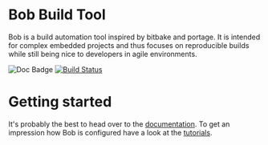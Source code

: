 Bob Build Tool
==============

Bob is a build automation tool inspired by bitbake and portage. It is intended
for complex embedded projects and thus focuses on reproducible builds while
still being nice to developers in agile environments.

![Doc Badge](https://readthedocs.org/projects/bob-build-tool/badge/?version=latest)
[![Build Status](https://travis-ci.org/BobBuildTool/bob.svg?branch=master)](https://travis-ci.org/BobBuildTool/bob)

Getting started
===============

It's probably the best to head over to the
[documentation](http://bob-build-tool.readthedocs.org/). To get an impression
how Bob is configured have a look at the
[tutorials](https://github.com/BobBuildTool/bob-tutorials).

